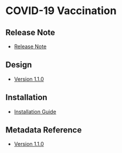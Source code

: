 # COVID-19 Vaccination

## Release Note

- [Release Note](cvc-agg-release-note)

## Design

- [Version 1.1.0](#cvc-agg-design)

## Installation

- [Installation Guide](#cvc-agg-installation)

## Metadata Reference

- [Version 1.1.0](https://packages.dhis2.org/en/CVC_AGG/1.1.0/DHIS2.39/CVC_AGG_COMPLETE_1.1.0_DHIS2.39.xlsx)

